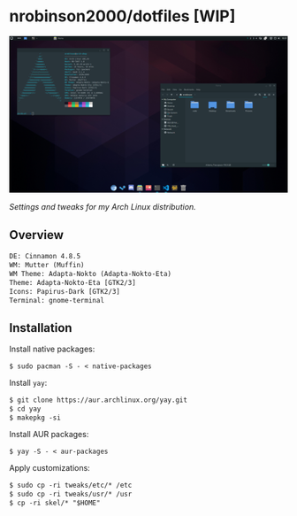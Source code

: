 # nrobinson2000/dotfiles [WIP]
![](screenshots/1.png)

_Settings and tweaks for my Arch Linux distribution._

## Overview

```
DE: Cinnamon 4.8.5 
WM: Mutter (Muffin) 
WM Theme: Adapta-Nokto (Adapta-Nokto-Eta) 
Theme: Adapta-Nokto-Eta [GTK2/3] 
Icons: Papirus-Dark [GTK2/3] 
Terminal: gnome-terminal 
```

## Installation

Install native packages:
```
$ sudo pacman -S - < native-packages
```

Install `yay`:
```
$ git clone https://aur.archlinux.org/yay.git
$ cd yay
$ makepkg -si
```

Install AUR packages:
```
$ yay -S - < aur-packages
```

Apply customizations:
```
$ sudo cp -ri tweaks/etc/* /etc
$ sudo cp -ri tweaks/usr/* /usr
$ cp -ri skel/* "$HOME"
```